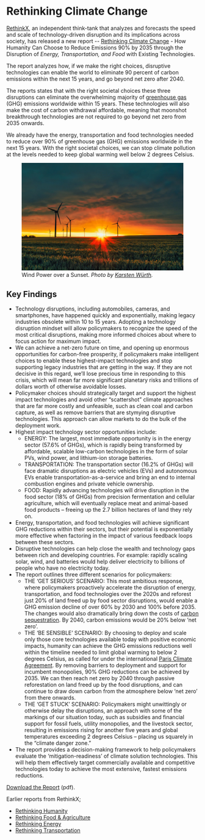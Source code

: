 # Rethinking Climate Change

[RethinkX](https://www.rethinkx.com), an independent think-tank that analyzes and forecasts the speed and scale of technology-driven disruption and its implications across society, has released a new report -- [Rethinking Climate Change](https://www.rethinkx.com/climate-implications) - How Humanity Can Choose to Reduce Emissions 90% by 2035 through the Disruption of _Energy, Transportation, and Food_ with Existing Technologies.

The report analyzes how, if we make the right choices, disruptive technologies can enable the world to eliminate 90 percent of carbon emissions within the next 15 years, and go beyond net zero after 2040.

The reports states that with the right societal choices these three disruptions can eliminate the overwhelming majority of [greenhouse gas](https://en.wikipedia.org/wiki/Greenhouse_gas) (GHG) emissions worldwide within 15 years. These technologies will also make the cost of carbon withdrawal affordable, meaning that moonshot breakthrough technologies are not required to go beyond net zero from 2035 onwards.

We already have the energy, transportation and food technologies needed to reduce over 90% of greenhouse gas (GHG) emissions worldwide in the next 15 years. With the right societal choices, we can stop climate pollution at the levels needed to keep global warming well below 2 degrees Celsius.

<figure class="feature">
  <img src="/static/2021/solar-wind-energy.jpg" alt="Wind Power over a Sunset" loading="lazy">
  <figcaption>
    Wind Power over a Sunset.
    <cite>Photo by <a href="https://unsplash.com/@karsten_wuerth">Karsten Würth</a>.</cite>
  </figcaption>
</figure>

## Key Findings

- Technology disruptions, including automobiles, cameras, and smartphones, have happened quickly and exponentially, making legacy industries obsolete within 10 to 15 years. Adopting a technology disruption mindset will allow policymakers to recognize the speed of the most critical disruptions, making more informed choices about where to focus action for maximum impact.
- We can achieve a net-zero future on time, and opening up enormous opportunities for carbon-free prosperity, if policymakers make intelligent choices to enable these highest-impact technologies and stop supporting legacy industries that are getting in the way. If they are not decisive in this regard, we’ll lose precious time in responding to this crisis, which will mean far more significant planetary risks and trillions of dollars worth of otherwise avoidable losses.
- Policymaker choices should strategically target and support the highest impact technologies and avoid other “scattershot” climate approaches that are far more costly and unfeasible, such as clean coal and carbon capture, as well as remove barriers that are stymying disruptive technologies. This approach can allow markets to do the bulk of the deployment work.
- Highest impact technology sector opportunities include:
  + ENERGY: The largest, most immediate opportunity is in the energy sector (57.6% of GHGs), which is rapidly being transformed by affordable, scalable low-carbon technologies in the form of solar PVs, wind power, and lithium-ion storage batteries.
  + TRANSPORTATION: The transportation sector (16.2% of GHGs) will face dramatic disruptions as electric vehicles (EVs) and autonomous EVs enable transportation-as-a-service and bring an end to internal combustion engines and private vehicle ownership.
  + FOOD: Rapidly advancing technologies will drive disruption in the food sector (18% of GHGs) from precision fermentation and cellular agriculture, which will eventually replace meat and animal-based food products – freeing up the 2.7 billion hectares of land they rely on.
- Energy, transportation, and food technologies will achieve significant GHG reductions within their sectors, but their potential is exponentially more effective when factoring in the impact of various feedback loops between these sectors.
- Disruptive technologies can help close the wealth and technology gaps between rich and developing countries. For example: rapidly scaling solar, wind, and batteries would help deliver electricity to billions of people who have no electricity today.
- The report outlines three different scenarios for policymakers:
  + THE ‘GET SERIOUS’ SCENARIO: This most ambitious response, where policymakers proactively accelerate the disruption of energy, transportation, and food technologies over the 2020s and reforest just 20% of land freed up by food sector disruptions, would enable a GHG emission decline of over 60% by 2030 and 100% before 2035. The changes would also dramatically bring down the costs of [carbon sequestration](https://valinor.earth/blog/carbon-sequestration-agriculture/). By 2040, carbon emissions would be 20% below ‘net zero’.
  + THE ‘BE SENSIBLE’ SCENARIO: By choosing to deploy and scale only those core technologies available today with positive economic impacts, humanity can achieve the GHG emissions reductions well within the timeline needed to limit global warming to below 2 degrees Celsius, as called for under the international [Paris Climate Agreement](https://en.wikipedia.org/wiki/Paris_Agreement). By removing barriers to deployment and support for incumbent monopolies, 90% GHG reductions can be achieved by 2035. We can then reach net zero by 2040 through passive reforestation on land freed up by the food disruptions, and can continue to draw down carbon from the atmosphere below ‘net zero’ from there onwards. 
  + THE ‘GET STUCK’ SCENARIO: Policymakers might unwittingly or otherwise delay the disruptions, an approach with some of the markings of our situation today, such as subsidies and financial support for fossil fuels, utility monopolies, and the livestock sector, resulting in emissions rising for another five years and global temperatures exceeding 2 degrees Celsius – placing us squarely in the “climate danger zone.”
- The report provides a decision-making framework to help policymakers evaluate the ‘mitigation-readiness’ of climate solution technologies. This will help them effectively target commercially available and competitive technologies today to achieve the most extensive, fastest emissions reductions.

[Download the Report](https://static1.squarespace.com/static/585c3439be65942f022bbf9b/t/6107fd0ed121a02875c1a99f/1627913876225/Rethinking+Implications.pdf) (pdf).

Earlier reports from RethinkX;

- [Rethinking Humanity](https://www.rethinkx.com/humanity)
- [Rethinking Food & Agriculture](https://www.rethinkx.com/food-and-agriculture)
- [Rethinking Energy](https://www.rethinkx.com/energy)
- [Rethinking Transportation](https://www.rethinkx.com/transportation)